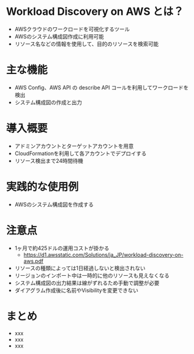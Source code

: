 
# Workload Discovery on AWS とは？
* AWSクラウドのワークロードを可視化するツール
* AWSのシステム構成図作成に利用可能
* リソース名などの情報を使用して、目的のリソースを検索可能

# 主な機能
* AWS Config、AWS API の describe API コールを利用してワークロードを検出
* システム構成図の作成と出力

# 導入概要
* アドミンアカウントとターゲットアカウントを用意
* CloudFormationを利用して各アカウントでデプロイする
* リソース検出まで24時間待機

# 実践的な使用例
* AWSのシステム構成図を作成する

# 注意点
* 1ヶ月で約425ドルの運用コストが掛かる
  * https://d1.awsstatic.com/Solutions/ja_JP/workload-discovery-on-aws.pdf
* リソースの種類によっては1日経過しないと検出されない
* リージョンのインポート中は一時的に他のリソースも見えなくなる
* システム構成図の出力結果は線がずれるため手動で調整が必要
* ダイアグラム作成後に名前やVisibilityを変更できない

# まとめ
* xxx
* xxx
* xxx
